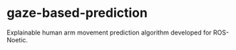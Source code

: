 # gaze-based-prediction

Explainable human arm movement prediction algorithm developed for ROS-Noetic.
